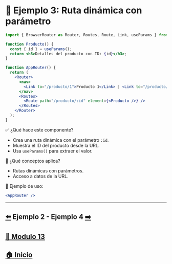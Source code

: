 # 🧪 Ejemplo 3: Ruta dinámica con parámetro

```jsx
import { BrowserRouter as Router, Routes, Route, Link, useParams } from "react-router-dom";

function Producto() {
  const { id } = useParams();
  return <h3>Detalles del producto con ID: {id}</h3>;
}

function AppRouter() {
  return (
    <Router>
      <nav>
        <Link to="/producto/1">Producto 1</Link> | <Link to="/producto/2">Producto 2</Link>
      </nav>
      <Routes>
        <Route path="/producto/:id" element={<Producto />} />
      </Routes>
    </Router>
  );
}
```

✅ ¿Qué hace este componente?

* Crea una ruta dinámica con el parámetro `:id`.
* Muestra el ID del producto desde la URL.
* Usa `useParams()` para extraer el valor.

🧠 ¿Qué conceptos aplica?

* Rutas dinámicas con parámetros.
* Acceso a datos de la URL.

📌 Ejemplo de uso:

```jsx
<AppRouter />
```
---

## [⬅️](../Ejemplos/Ejemplo_2.md) Ejemplo 2 - Ejemplo 4 [➡️](../Ejemplos/Ejemplo_4.md) 
## [📄 Modulo 13](../Modulo_13.md)
## [🏠 Inicio](../../README.md)
